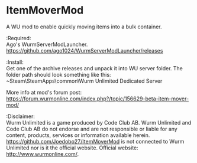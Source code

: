 # ItemMoverMod
A WU mod to enable quickly moving items into a bulk container.

:Required:</br>
Ago's WurmServerModLauncher. https://github.com/ago1024/WurmServerModLauncher/releases

:Install:</br>
Get one of the archive releases and unpack it into WU server folder. The folder path should look something like this:
 ~Steam\SteamApps\common\Wurm Unlimited Dedicated Server

More info at mod's forum post: https://forum.wurmonline.com/index.php?/topic/156629-beta-item-mover-mod/

:Disclaimer:</br>
Wurm Unlimited is a game produced by Code Club AB. Wurm Unlimited and Code Club AB do not endorse and are not responsible
or liable for any content, products, services or information available herein.
https://github.com/Joedobo27/ItemMoverMod is not connected to Wurm Unlimited nor is it the official website. 
Official website: http://www.wurmonline.com/.
